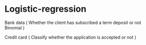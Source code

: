 # Logistic-regression
Bank data ( Whether the client has subscribed a term deposit or not  Binomial ) 

Credit card ( Classify whether the application is accepted or not )
